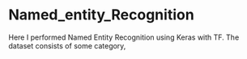 # Named_entity_Recognition

Here I performed Named Entity Recognition using Keras with TF. The dataset consists of some category, 
